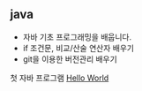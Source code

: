 ## java
- 자바 기초 프로그래밍을 배웁니다.
- if 조건문, 비교/산술 연산자 배우기
- git을 이용한 버전관리 배우기

첫 자바 프로그램 [Hello World](HelloWorld/HelloWorldApp.java)
